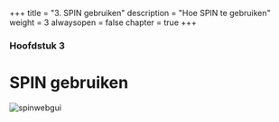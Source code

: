 +++
title = "3. SPIN gebruiken"
description = "Hoe SPIN te gebruiken"
weight = 3
alwaysopen = false
chapter = true
+++

### Hoofdstuk 3

# SPIN gebruiken

![spinwebgui](/images/spin-gui.png?width=40pc&classes=shadow "SPIN webgui")
